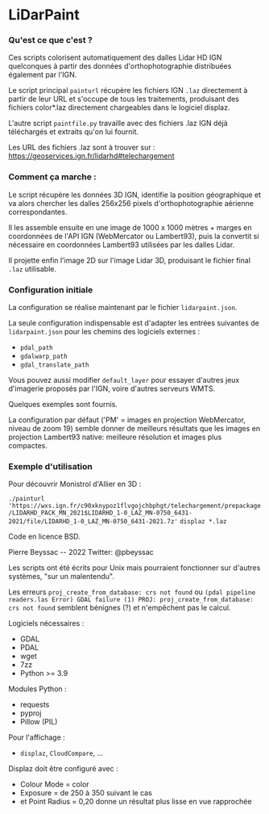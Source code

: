 LiDarPaint
==========

### Qu'est ce que c'est ?

Ces scripts colorisent automatiquement des dalles Lidar HD IGN quelconques à partir des données d'orthophotographie distribuées également par l'IGN.

Le script principal `painturl` récupère les fichiers IGN `.laz` directement à partir de leur URL et s'occupe de tous les traitements, produisant des fichiers color*.laz directement chargeables dans le logiciel displaz.

L'autre script `paintfile.py` travaille avec des fichiers .laz IGN déjà téléchargés et extraits qu'on lui fournit.

Les URL des fichiers .laz sont à trouver sur :
https://geoservices.ign.fr/lidarhd#telechargement

### Comment ça marche :

Le script récupère les données 3D IGN, identifie la position géographique et va alors chercher les dalles 256x256 pixels d'orthophotographie aérienne correspondantes.

Il les assemble ensuite en une image de 1000 x 1000 mètres + marges en coordonnées de l'API IGN (WebMercator ou Lambert93), puis la convertit si nécessaire en coordonnées Lambert93 utilisées par les dalles Lidar.

Il projette enfin l'image 2D sur l'image Lidar 3D, produisant le fichier final `.laz` utilisable.

### Configuration initiale

La configuration se réalise maintenant par le fichier `lidarpaint.json`.

La seule configuration indispensable est d'adapter les entrées suivantes de `lidarpaint.json` pour les chemins des logiciels externes :

* `pdal_path`
* `gdalwarp_path`
* `gdal_translate_path`

Vous pouvez aussi modifier `default_layer` pour essayer d'autres jeux d'imagerie proposés par l'IGN, voire d'autres serveurs WMTS.

Quelques exemples sont fournis.

La configuration par défaut ('PM' = images en projection WebMercator, niveau de zoom 19) semble donner de meilleurs résultats que les images en projection Lambert93 native: meilleure résolution et images plus compactes.

### Exemple d'utilisation

Pour découvrir Monistrol d'Allier en 3D :

`./painturl 'https://wxs.ign.fr/c90xknypoz1flvgojchbphgt/telechargement/prepackage/LIDARHD_PACK_MN_2021$LIDARHD_1-0_LAZ_MN-0750_6431-2021/file/LIDARHD_1-0_LAZ_MN-0750_6431-2021.7z'`
`displaz *.laz`

Code en licence BSD.

Pierre Beyssac -- 2022
Twitter: @pbeyssac

Les scripts ont été écrits pour Unix mais pourraient fonctionner sur d'autres systèmes, "sur un malentendu".

Les erreurs `proj_create_from_database: crs not found` ou
`(pdal pipeline readers.las Error) GDAL failure (1) PROJ: proj_create_from_database: crs not found`
semblent bénignes (?) et n'empêchent pas le calcul.

Logiciels nécessaires :
* GDAL
* PDAL
* wget
* 7zz
* Python >= 3.9

Modules Python :
* requests
* pyproj
* Pillow (PIL)

Pour l'affichage :
* `displaz`, `CloudCompare`, ...

Displaz doit être configuré avec :
* Colour Mode = color
* Exposure = de 250 à 350 suivant le cas
* et Point Radius = 0,20 donne un résultat plus lisse en vue rapprochée
